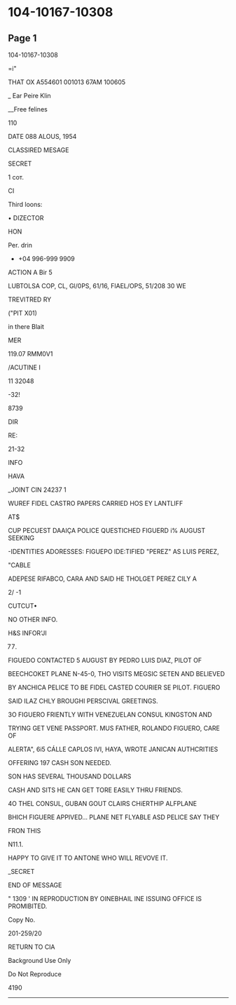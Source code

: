 # 104-10167-10308

## Page 1

104-10167-10308

=i"

THAT OX A554601 001013 67AM 100605

_ Ear Peire Klin

__Free felines

110

DATE 088 ALOUS, 1954

CLASSIRED MESAGE

SECRET

1 сот.

CI

Third loons:

• DIZECTOR

HON

Per. drin

- +04 996-999 9909

ACTION A Bir 5

LUBTOLSA COP, CL, Gl/0PS, 61/16, FlAEL/OPS, 51/208 30 WE

TREVITRED RY

("PIT X01)

in there Blait

MER

119.07 RMM0V1

/ACUTINE I

11 32048

-32!

8739

DIR

RE:

21-32

INFO

HAVA

_JOINT CIN 24237 1

WUREF FIDEL CASTRO PAPERS CARRIED HOS EY LANTLIFF

AT$

CUP PECUEST DAAIÇA POLICE QUESTICHED FIGUERD i% AUGUST SEEKING

-IDENTITIES ADORESSES: FIGUEPO IDE:TIFIED "PEREZ" AS LUIS PEREZ,

"CABLE

ADEPESE RIFABCO, CARA AND SAID HE THOLGET PEREZ CILY A

2/ -1

CUTCUT•

NO OTHER INFO.

H&S INFOR'JI

77.

FIGUEDO CONTACTED 5 AUGUST BY PEDRO LUIS DIAZ, PILOT OF

BEECHCOKET PLANE N-45-0, THO VISITS MEGSIC SETEN AND BELIEVED

BY ANCHICA PELICE TO BE FIDEL CASTED COURIER SE PILOT. FIGUERO

SAID ILAZ CHLY BROUGHI PERSCIVAL GREETINGS.

3O FIGUERO FRIENTLY WITH VENEZUELAN CONSUL KINGSTON AND

TRYING GET VENE PASSPORT. MUS FATHER, ROLANDO FIGUERO, CARE OF

ALERTA", 6i5 CÁLLE CAPLOS IVI, HAYA, WROTE JANICAN AUTHCRITIES

OFFERING 197 CASH SON NEEDED.

SON HAS SEVERAL THOUSAND DOLLARS

CASH AND SITS HE CAN GET TORE EASILY THRU FRIENDS.

4O THEL CONSUL, GUBAN GOUT CLAIRS CHiERTHIP ALFPLANE

BHICH FIGUERE APPIVED... PLANE NET FLYABLE ASD PELICE SAY THEY

FRON THIS

N11.1.

HAPPY TO GIVE IT TO ANTONE WHO WILL REVOVE IT.

_SECRET

END OF MESSAGE

" 1309 ' IN REPRODUCTION BY OINEBHAIL INE ISSUING OFFICE IS PROMIBITED.

Copy No.

201-259/20

RETURN TO CIA

Background Use Only

Do Not Reproduce

4190

---

